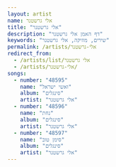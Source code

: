 ```yaml
---
layout: artist
name: אלי גרשטנר
title: "אלי גרשטנר"
description: "דף האמן אלי גרשטנר"
keywords: "שירים, מוזיקה, אלי גרשטנר"
permalink: /artists/אלי-גרשטנר
redirect_from:
  - /artists/list/אלי גרשטנר
  - /artists/אלי-גרשטנר/
songs:
  - number: "48595"
    name: "ואשי ישראל"
    album: "סינגלים"
    artist: "אלי גרשטנר"
  - number: "48596"
    name: "נחת"
    album: "סינגלים"
    artist: "אלי גרשטנר"
  - number: "48597"
    name: "סימן טוב"
    album: "סינגלים"
    artist: "אלי גרשטנר"
---
```

